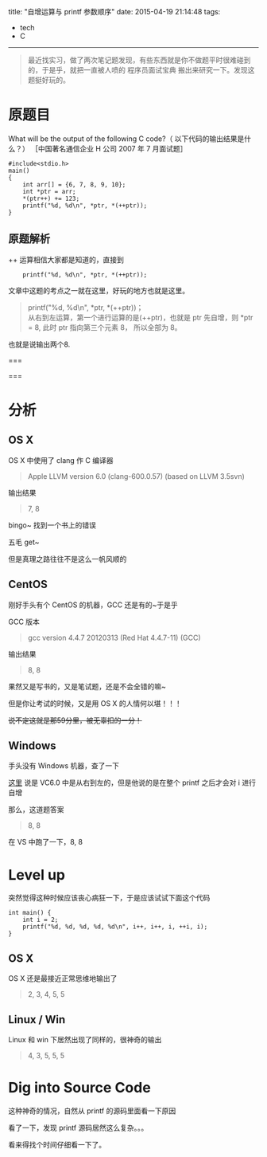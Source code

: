 title: "自增运算与 printf 参数顺序"
date: 2015-04-19 21:14:48
tags:
- tech
- C
---


> 最近找实习，做了两次笔记题发现，有些东西就是你不做题平时很难碰到的，于是乎，就把一直被人喷的 程序员面试宝典 搬出来研究一下。发现这题挺好玩的。

<!--more-->

# 原题目

What will be the output of the following C code?（ 以下代码的输出结果是什么？）
［中国著名通信企业 H 公司 2007 年 7 月面试题］ 

```
#include<stdio.h>
main()
{
	int arr[] = {6, 7, 8, 9, 10};
	int *ptr = arr;
	*(ptr++) += 123;
	printf("%d, %d\n", *ptr, *(++ptr));
}

```

## 原题解析

++ 运算相信大家都是知道的，直接到

		printf("%d, %d\n", *ptr, *(++ptr));

文章中这题的考点之一就在这里，好玩的地方也就是这里。

> printf("%d, %d\n", *ptr, *(++ptr))；  
> 从右到左运算，第一个进行运算的是(++ptr)，也就是 ptr 先自增，则 *ptr = 8, 此时 ptr 指向第三个元素 8， 所以全部为 8。

也就是说输出两个8.

===

===
# 分析

## OS X

OS X 中使用了 clang 作 C 编译器

> Apple LLVM version 6.0 (clang-600.0.57) (based on LLVM 3.5svn)

输出结果

> 7, 8

bingo~ 找到一个书上的错误

五毛 get~

但是真理之路往往不是这么一帆风顺的

## CentOS

刚好手头有个 CentOS 的机器，GCC 还是有的~于是乎

GCC 版本

> gcc version 4.4.7 20120313 (Red Hat 4.4.7-11) (GCC)

输出结果

> 8, 8

果然又是写书的，又是笔试题，还是不会全错的嘛~

但是你让考试的时候，又是用 OS X 的人情何以堪！！！

~~说不定这就是那59分里，被无辜扣的一分！~~

## Windows

手头没有 Windows 机器，查了一下

[这里](http://blog.csdn.net/bingxuewujian/article/details/6728396)
说是 VC6.0 中是从右到左的，但是他说的是在整个 printf 之后才会对 i 进行自增

那么，这道题答案

> 8, 8

在 VS 中跑了一下，8, 8


# Level up

突然觉得这种时候应该丧心病狂一下，于是应该试试下面这个代码

```
int main() {
    int i = 2;
    printf("%d, %d, %d, %d, %d\n", i++, i++, i, ++i, i);
}
```

## OS X

OS X 还是最接近正常思维地输出了

> 2, 3, 4, 5, 5

## Linux / Win

Linux 和 win 下居然出现了同样的，很神奇的输出

> 4, 3, 5, 5, 5

# Dig into Source Code

这种神奇的情况，自然从 printf 的源码里面看一下原因

看了一下，发现 printf 源码居然这么复杂。。。

看来得找个时间仔细看一下了。